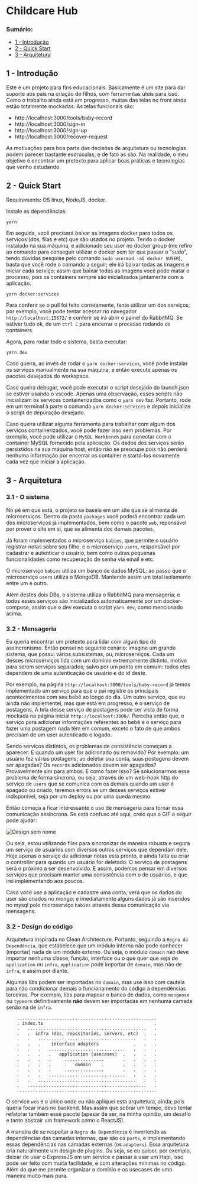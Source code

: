 # Childcare Hub

### Sumário:
- [1 - Introdução](#1---introdução)
- [2 - Quick Start](#2---quick-start)
- [3 - Arquitetura](#3---arquitetura)

## 1 - Introdução

Este é um projeto para fins educacionais. Basicamente é um site para dar suporte aos pais na criação de filhos, com ferramentas úteis para isso. Como o trabalho ainda está em progresso, muitas das telas no front ainda estão totalmente mockadas. As telas funcionais são:
- http://localhost:3000/tools/baby-record
- http://localhost:3000/sign-in
- http://localhost:3000/sign-up
- http://localhost:3000/recover-request

As motivações para boa parte das decisões de arquitetura ou tecnologias podem parecer bastante esdrúxulas, e de fato as são. Na realidade, o meu objetivo é encontrar um pretexto para aplicar boas práticas e tecnologias que venho estudando.

## 2 - Quick Start

Requirements: OS linux, NodeJS, docker.

Instale as dependências:
```console
yarn
```

Em seguida, você precisará baixar as imagens docker para todos os serviços (dbs, filas e etc) que são usados no projeto. Tendo o docker instalado na sua máquina, e adicionado seu user no docker group (me refiro ao comando para conseguir utilizar o docker sem ter que passar o "sudo", tendo dúvidas pesquise pelo comando `sudo usermod -aG docker $USER`), basta que você rode o comando a seguir; ele irá baixar todas as imagens e iniciar cada serviço; assim que baixar todas as imagens você pode matar o processo, pois os containers sempre são inicializados juntamente com a aplicação.

```console
yarn docker:services
```

Para conferir se o pull foi feito corretamente, tente utilizar um dos serviços; por exemplo, você pode tentar acessar no navegador `http://localhost:15672/` e conferir se irá abrir o painel do RabbitMQ. Se estiver tudo ok, de um `ctrl C` para encerrar o processo rodando os containers.

Agora, para rodar todo o sistema, basta executar:

```console
yarn dev
```

Caso queira, ao invés de rodar o `yarn docker:services`, você pode instalar os serviços manualmente na sua máquina, e então execute apenas os pacotes desejados do workspace.

Caso queira debugar, você pode executar o script desejado do launch.json se estiver usando o vscode. Apenas uma observação, esses scripts não inicializam os services containerizados como o `yarn dev` faz. Portanto, rode em um terminal à parte o comando `yarn docker:services` e depois inicialize o script de depuração desejado.

Caso queira utilizar alguma ferramenta para trabalhar com algum dos serviços containerizados, você pode fazer isso sem problemas. Por exemplo, você pode utilizar o `MySQL Workbench` para conectar com o container MySQL fornecido pela aplicação. Os dados dos serviços serão persistidos na sua máquina host, então não se preocupe pois não perderá nenhuma informação por encerrar os container e startá-los novamente cada vez que iniciar a aplicação.

## 3 - Arquitetura

### 3.1 - O sistema

No pé em que está, o projeto se baseia em um site que se alimenta de microserviços. Dentro da pasta `packages` você poderá encontrar cada um dos microserviços já implementados, bem como o pacote `web`, reponsável por prover o site em si, que se alimenta dos demais pacotes.

Já foram implementados o microserviço `babies`, que permite o usuário registrar notas sobre seu filho, e o microserviço `users`, responsável por cadastrar e autenticar o usuário, bem como outras pequenas funcionalidades como recuperação de senha via email e etc.

O microserviço `babies` utiliza um banco de dados MySQL; ao passo que o microserviço `users` utiliza o MongoDB. Mantendo assim um total isolamento entre um e outro.

Além destes dois DBs, o sistema utiliza o RabbitMQ para mensageria; e todos esses serviços são inicializados automaticamente por um docker-compose, assim que o dev executa o script `yarn dev`, como mencionado acima.

### 3.2 - Mensageria

Eu queria encontrar um pretexto para lidar com algum tipo de assincronismo. Então pensei no seguinte cenário: imagine um grande sistema, que possui vários subsistemas, ou, microserviços. Cada um desses microserviços lida com um domínio extremamente distinto, motivo para serem serviços separados; salvo por um ponto em comum: todos eles dependem de uma autenticação de usuário e do id deste.

Por exemplo, na página `http://localhost:3000/tools/baby-record` já temos implementado um serviço para que o pai registre os principais acontecimentos com seu bebê ao longo do dia. Um outro serviço, que eu ainda não implementei, mas que está em progresso, é o serviço de postagens. A tela desse serviço de postagens pode ser vista de forma mockada na página inicial `http://localhost:3000/`. Perceba então que, o serviço para adicionar informações referentes ao bebê e o serviço para fazer uma postagem nada têm em comum, exceto o fato de que ambos precisam de um user autenticado e logado.

Sendo serviços distintos, os problemas de consistência começam a aparecer: E quando um user for adicionado ou removido? Por exemplo: um usuário fez várias postagens; ao deletar sua conta, suas postagens devem ser apagadas? Os `records` adicionados devem ser apagados? Provavelmente sim para ambos. E como fazer isso? Se solucionarmos esse problema de forma síncrona, ou seja, através de um web-hook http do serviço de `users` que se comunica com os demais quando um user é apagado ou criado, teremos errors se um desses serviços estiver indisponível, seja por um deploy ou por uma queda mesmo.

Então começa a ficar interessante o uso de mensageria para tornar essa comunicação assíncrona. Se está confuso até aqui, creio que o GIF a seguir pode ajudar:

![Design sem nome](https://github.com/PauloIVM/childcare-hub/assets/59659732/61bd2baa-268f-4c04-b02e-cb85017c6229)

Ou seja, estou utilizando filas para sincronizar de maneira robusta e segura um serviço de usuários com diversos outros serviços que dependam dele. Hoje apenas o serviço de adicionar notas está pronto, e ainda falta eu criar o controller para quando um usuário for deletado. O serviço de postagens será o próximo a ser desenvolvido. E assim, podemos pensar em diversos serviços que precisam manter uma consistência com o de usuários, e que irei implementando aos poucos.

Caso você use a aplicação e cadastre uma conta, verá que os dados do user são criados no mongo; e imediatamente alguns dados já são inseridos no mysql pelo microserviço `babies` através dessa comunicação via mensagens.

### 3.2 - Design do código

Arquitetura inspirada no Clean Architecture. Portanto, seguindo a `Regra da Dependência`, que estabelece que um módulo interno não pode conhecer (importar) nada de um módulo externo. Ou seja, o módulo `domain` não deve importar nenhuma classe, função, interface ou o que quer que seja de `application` ou `infra`, `application` pode importar de `domain`, mas não de `infra`, e assim por diante.

Algumas libs podem ser importadas no `domain`, mas use isso com cautela para não condicionar demais o funcionamento do código à dependências terceiras. Por exemplo, libs para mapear o banco de dados, como `mongoose` ou `typeorm` definitivamente **não** devem ser importadas em nenhuma camada senão na de `infra`.

```
    .....................................................
    . index.ts                                          .
    .   .............................................   .
    .   .  infra (dbs, repositories, servers, etc)  .   .
    .   .   .....................................   .   .
    .   .   .    interface adapters             .   .   .
    .   .   .   .............................   .   .   .
    .   .   .   .   application (usecases)  .   .   .   .
    .   .   .   .     ...............       .   .   .   .
    .   .   .   .     .   domain    .       .   .   .   .
    .   .   .   .     ...............       .   .   .   .
    .   .   .   .............................   .   .   .
    .   .   .....................................   .   .
    .   .............................................   .
    .....................................................
```

O service `web` é o único onde eu não apliquei esta arquitetura, ainda; pois queria focar mais no backend. Mas assim que sobrar um tempo, devo tentar refatorar também esse pacote (apesar de ser, na minha opinião, um desafio e tanto abstrair um framework como o ReactJS).

A maneira de se respeitar a `Regra da Dependência` é invertendo as dependências das camadas internas, que são os `ports`, e implementando essas dependências nas camadas externas (os `adapters`). Essa arquitetura cria naturalmente um design de plugins. Ou seja, se eu quiser, por exemplo, deixar de usar o ExpressJS em um service e passar a usar um Hapi, isso pode ser feito com muita facilidade, e com alterações mínimas no código. Além do que me permite organizar o domínio e os usecases de uma maneira muito mais pura.

